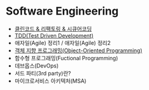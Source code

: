 # Software Engineering
  
- [클린코드 & 리팩토링 & 시큐어코딩](https://github.com/woorifisa-member/2023-CS-Study/blob/main/Software%20Engineering/Clean%20Code%20%26%20Refactoring.md)
- [TDD(Test Driven Development)](https://github.com/woorifisa-member/2023-CS-Study/blob/main/Software%20Engineering/TDD.md)
- 애자일(Agile) 정리1 / 애자일(Agile) 정리2
- [객체 지향 프로그래밍(Object-Oriented Programming)](https://github.com/woorifisa-member/2023-CS-Study/blob/main/Software%20Engineering/OOP.md)
- 함수형 프로그래밍(Fuctional Programming)
- 데브옵스(DevOps)
- 서드 파티(3rd party)란?
- 마이크로서비스 아키텍처(MSA)
